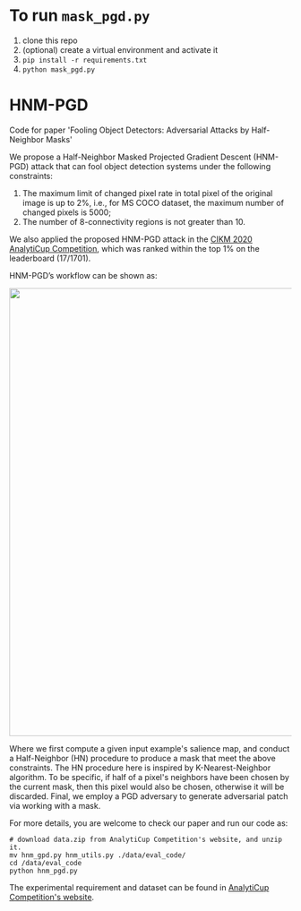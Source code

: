 # To run `mask_pgd.py`
1. clone this repo
2. (optional) create a virtual environment and activate it
3. `pip install -r requirements.txt`
4. `python mask_pgd.py`

# HNM-PGD
Code for paper 'Fooling Object Detectors: Adversarial Attacks by Half-Neighbor Masks'

We propose a Half-Neighbor Masked Projected Gradient Descent (HNM-PGD) attack that can fool object detection systems under the following constraints:

1. The maximum limit of changed pixel rate in total pixel of the original image is up to 2%, i.e., for MS COCO dataset, the maximum number of changed pixels is 5000;
2. The number of 8-connectivity regions is not greater than 10.

We also applied the proposed HNM-PGD attack in the [CIKM 2020 AnalytiCup Competition](https://www.cikm2020.org/adversarial-challenge-on-object-detection/), which was ranked within the top 1\% on the leaderboard (17/1701).

HNM-PGD’s workflow can be shown as:

<p align="center">
    <img src="figures/pipline.png" width="800"\>
</p>

Where we first compute a given input example's salience map, and conduct a Half-Neighbor (HN) procedure to produce a mask that meet the above constraints. The HN procedure here is inspired by K-Nearest-Neighbor algorithm. To be specific, if half of a pixel's neighbors have been chosen by the current mask, then this pixel would also be chosen, otherwise it will be discarded. Final, we employ a PGD adversary to generate adversarial patch via working with a mask.

For more details, you are welcome to check our paper and run our code as:

```
# download data.zip from AnalytiCup Competition's website, and unzip it.
mv hnm_gpd.py hnm_utils.py ./data/eval_code/
cd /data/eval_code
python hnm_pgd.py
```

The experimental requirement and dataset can be found in [AnalytiCup Competition's website](https://tianchi.aliyun.com/competition/entrance/531806/information).



